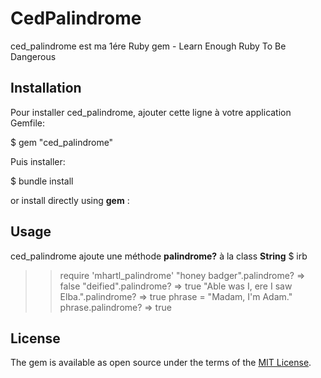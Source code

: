 # CedPalindrome

ced_palindrome est ma 1ére Ruby gem - Learn Enough Ruby To Be Dangerous 

## Installation

Pour installer ced_palindrome, ajouter cette ligne à votre application Gemfile:

$ gem "ced_palindrome"

Puis installer:

$ bundle install 

or install directly using **gem** :

## Usage

ced_palindrome ajoute une méthode **palindrome?** à la class **String**
$ irb
>> require 'mhartl_palindrome'
>> "honey badger".palindrome?
=> false
>> "deified".palindrome?
=> true
>> "Able was I, ere I saw Elba.".palindrome?
=> true
>> phrase = "Madam, I'm Adam."
>> phrase.palindrome?
=> true

## License

The gem is available as open source under the terms of the [MIT License](https://opensource.org/licenses/MIT).
